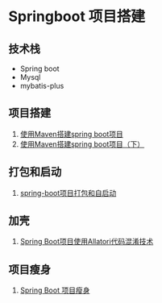 # Springboot 项目搭建

## 技术栈

- Spring boot
- Mysql
- mybatis-plus

## 项目搭建

1. [使用Maven搭建spring boot项目](https://sogrey.top/article/%E4%BD%BF%E7%94%A8Maven%E6%90%AD%E5%BB%BAspring-boot%E9%A1%B9%E7%9B%AE/)
2. [使用Maven搭建spring boot项目（下）](https://sogrey.top/article/%E4%BD%BF%E7%94%A8Maven%E6%90%AD%E5%BB%BAspring-boot%E9%A1%B9%E7%9B%AE%EF%BC%88%E4%B8%8B%EF%BC%89/)

## 打包和启动

1. [spring-boot项目打包和自启动](https://sogrey.top/article/spring-boot%E9%A1%B9%E7%9B%AE%E6%89%93%E5%8C%85%E5%92%8C%E8%87%AA%E5%90%AF%E5%8A%A8/)

## 加壳

1. [Spring Boot项目使用Allatori代码混淆技术](https://github.com/Lovnx/confusion)

## 项目瘦身

1. [Spring Boot 项目瘦身](https://sogrey.top/article/SpringBoot%E9%A1%B9%E7%9B%AE%E7%98%A6%E8%BA%AB/)